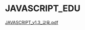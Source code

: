 # JAVASCRIPT_EDU
[JAVASCRIPT_v1.3_교육.pdf](https://github.com/hyomee/JAVASCRIPT_EDU/files/8003497/JAVASCRIPT_v1.3_.pdf)
